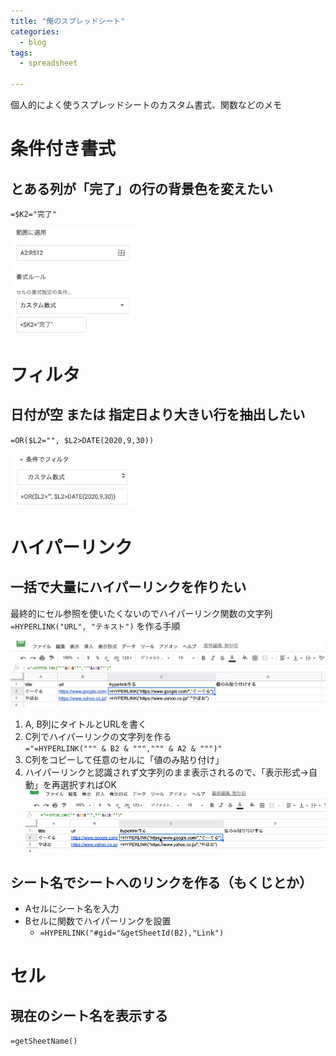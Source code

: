 ```yaml
---
title: "俺のスプレッドシート"
categories:
  - blog
tags:
  - spreadsheet

---
```


個人的によく使うスプレッドシートのカスタム書式、関数などのメモ  
  
# 条件付き書式  
  
## とある列が「完了」の行の背景色を変えたい  
  
`=$K2="完了"`  
  
<img width="200px" src="/assets/images/20201007/98fff249-00fd-db92-20dc-c13a64ca2fe5.png">  
  
# フィルタ  
  
## 日付が空 または 指定日より大きい行を抽出したい  
  
`=OR($L2="", $L2>DATE(2020,9,30))`  
  
<img width="200px" src="/assets/images/20201007/8e53dd72-70e9-9cd1-2196-f8213f65ee3c.png">  
  
# ハイパーリンク  
  
## 一括で大量にハイパーリンクを作りたい  
  
最終的にセル参照を使いたくないのでハイパーリンク関数の文字列 `=HYPERLINK("URL", "テキスト")` を作る手順  
  
![image.png](/assets/images/20201007/2f312a1a-d795-41ed-0114-08e5b573d799.png)  
  
  
1. A, B列にタイトルとURLを書く  
2. C列でハイパーリンクの文字列を作る  
`="=HYPERLINK(""" & B2 & """,""" & A2 & """)"`  
3. C列をコピーして任意のセルに「値のみ貼り付け」  
4. ハイパーリンクと認識されず文字列のまま表示されるので、「表示形式→自動」を再選択すればOK  
![capture.gif](/assets/images/20201007/4fc3fe51-5c0f-2798-86f1-f76fcdf9807c.gif)  
  
  
## シート名でシートへのリンクを作る（もくじとか）  
  
- Aセルにシート名を入力  
- Bセルに関数でハイパーリンクを設置  
    - `=HYPERLINK("#gid="&getSheetId(B2),"Link")`  
  
# セル  
## 現在のシート名を表示する  
  
`=getSheetName()`  
  
